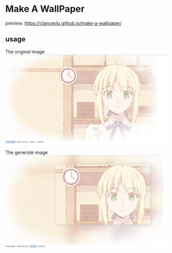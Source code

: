 # Make A WallPaper

preview: https://clanceylu.github.io/make-a-wallpaper/

## usage

The original image
![image1](img/WX20180903-162937.png?raw=true)

The generate image
![image2](img/WX20180903-163008.png?raw=true)
